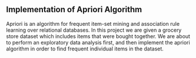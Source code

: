 ## Implementation of Apriori Algorithm
Apriori is an algorithm for frequent item-set mining and association rule learning over relational databases. In this project we are given a grocery store dataset which includes items that were bought together. We are about to perform an exploratory data analysis first, and then implement the apriori algorithm in order to find frequent individual items in the dataset.